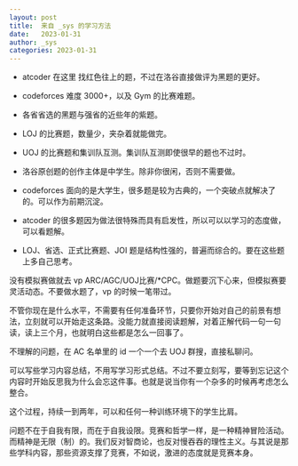 ```yaml
---
layout: post
title:  来自 _sys 的学习方法
date:   2023-01-31
author: _sys
categories: 2023-01-31
---
```


* atcoder 在这里 找红色往上的题，不过在洛谷直接做评为黑题的更好。

* codeforces 难度 3000+，以及 Gym 的比赛难题。

* 各省省选的黑题与强省的近些年的紫题。

* LOJ 的比赛题，数量少，夹杂着就能做完。

* UOJ 的比赛题和集训队互测。集训队互测即使很早的题也不过时。

* 洛谷原创题的创作主体是中学生。除非你很闲，否则不需要做。

* codeforces 面向的是大学生，很多题是较为古典的，一个突破点就解决了的。可以作为前期沉淀。

* atcoder 的很多题因为做法很特殊而具有启发性，所以可以以学习的态度做，可以看题解。

* LOJ、省选、正式比赛题、JOI 题是结构性强的，普遍而综合的。要在这些题上多自己思考。

没有模拟赛做就去 vp ARC/AGC/UOJ比赛/*CPC。做题要沉下心来，但模拟赛要灵活动态。不要做水题了，vp 的时候一笔带过。

不管你现在是什么水平，不需要有任何准备环节，只要你开始对自己的前景有想法，立刻就可以开始走这条路。没能力就直接阅读题解，对着正解代码一句一句读，读上三个月，也就明白这些都是怎么一回事了。

不理解的问题，在 AC 名单里的 id 一个一个去 UOJ 群搜，直接私聊问。

可以写些学习内容总结，不用写学习形式总结。不过不要立刻写，要等到忘记这个内容时开始反思我为什么会忘这件事。也就是说当你有一个杂多的时候再考虑怎么整合。

这个过程，持续一到两年，可以和任何一种训练环境下的学生比肩。

问题不在于自我有限，而在于自我设限。竞赛和哲学一样，是一种精神冒险活动。而精神是无限（制）的。我们反对智商论，也反对慢吞吞的理性主义。与其说是那些学科内容，那些资源支撑了竞赛，不如说，激进的态度就是竞赛本身。